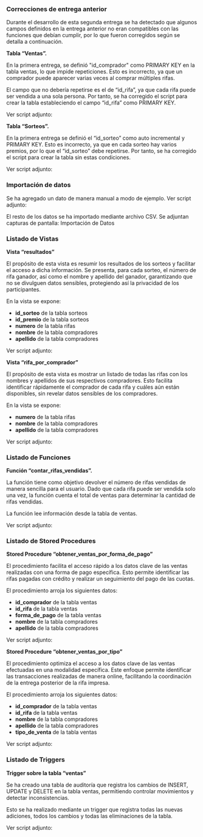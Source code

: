 ### Correcciones de entrega anterior

Durante el desarrollo de esta segunda entrega se ha detectado que algunos campos definidos en la entrega anterior no eran compatibles con las funciones que debían cumplir, por lo que fueron corregidos según se detalla a continuación.

**Tabla “Ventas”.**

En la primera entrega, se definió "id_comprador" como PRIMARY KEY en la tabla ventas, lo que impide repeticiones. Esto es incorrecto, ya que un comprador puede aparecer varias veces al comprar múltiples rifas.

El campo que no debería repetirse es el de “id_rifa”, ya que cada rifa puede ser vendida a una sola persona. Por tanto, se ha corregido el script para crear la tabla estableciendo el campo “id_rifa” como PRIMARY KEY.

Ver script adjunto:

**Tabla “Sorteos”.**

En la primera entrega se definió el “id_sorteo” como auto incremental y PRIMARY KEY. Esto es incorrecto, ya que en cada sorteo hay varios premios, por lo que el “id_sorteo” debe repetirse. Por tanto, se ha corregido el script para crear la tabla sin estas condiciones.

Ver script adjunto:

### Importación de datos

Se ha agregado un dato de manera manual a modo de ejemplo. Ver script adjunto:

El resto de los datos se ha importado mediante archivo CSV. Se adjuntan capturas de pantalla: Importación de Datos

### Listado de Vistas

**Vista “resultados”**

El propósito de esta vista es resumir los resultados de los sorteos y facilitar el acceso a dicha información. Se presenta, para cada sorteo, el número de rifa ganador, así como el nombre y apellido del ganador, garantizando que no se divulguen datos sensibles, protegiendo así la privacidad de los participantes.

En la vista se expone:

- **id_sorteo** de la tabla sorteos
- **id_premio** de la tabla sorteos
- **numero** de la tabla rifas
- **nombre** de la tabla compradores
- **apellido** de la tabla compradores

Ver script adjunto:

**Vista “rifa_por_comprador”**

El propósito de esta vista es mostrar un listado de todas las rifas con los nombres y apellidos de sus respectivos compradores. Esto facilita identificar rápidamente el comprador de cada rifa y cuáles aún están disponibles, sin revelar datos sensibles de los compradores.

En la vista se expone:

- **numero** de la tabla rifas
- **nombre** de la tabla compradores
- **apellido** de la tabla compradores

Ver script adjunto:

### Listado de Funciones

**Función “contar_rifas_vendidas”.**

La función tiene como objetivo devolver el número de rifas vendidas de manera sencilla para el usuario. Dado que cada rifa puede ser vendida solo una vez, la función cuenta el total de ventas para determinar la cantidad de rifas vendidas.

La función lee información desde la tabla de ventas.

Ver script adjunto:

### Listado de Stored Procedures

**Stored Procedure “obtener_ventas_por_forma_de_pago”**

El procedimiento facilita el acceso rápido a los datos clave de las ventas realizadas con una forma de pago específica. Esto permite identificar las rifas pagadas con crédito y realizar un seguimiento del pago de las cuotas.

El procedimiento arroja los siguientes datos:

- **id_comprador** de la tabla ventas
- **id_rifa** de la tabla ventas
- **forma_de_pago** de la tabla ventas
- **nombre** de la tabla compradores
- **apellido** de la tabla compradores

Ver script adjunto:

**Stored Procedure “obtener_ventas_por_tipo”**

El procedimiento optimiza el acceso a los datos clave de las ventas efectuadas en una modalidad específica. Este enfoque permite identificar las transacciones realizadas de manera online, facilitando la coordinación de la entrega posterior de la rifa impresa.

El procedimiento arroja los siguientes datos:

- **id_comprador** de la tabla ventas
- **id_rifa** de la tabla ventas
- **nombre** de la tabla compradores
- **apellido** de la tabla compradores
- **tipo_de_venta** de la tabla ventas

Ver script adjunto:

### Listado de Triggers

**Trigger sobre la tabla “ventas”**

Se ha creado una tabla de auditoría que registra los cambios de INSERT, UPDATE y DELETE en la tabla ventas, permitiendo controlar movimientos y detectar inconsistencias.

Esto se ha realizado mediante un trigger que registra todas las nuevas adiciones, todos los cambios y todas las eliminaciones de la tabla.

Ver script adjunto:
